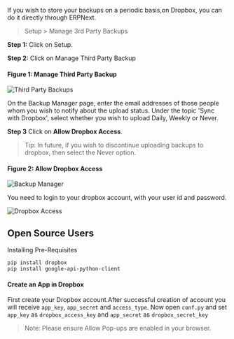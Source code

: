 If you wish to store your backups on a periodic basis,on Dropbox, you can do
it directly through ERPNext.

> Setup > Manage 3rd Party Backups

__Step 1:__ Click on Setup.

__Step 2:__ Click on Manage Third Party Backup

#### Figure 1: Manage Third Party Backup

![Third Party Backups](/assets/manual_erpnext_com/old_images/erpnext/third-party-backups.png)

On the Backup Manager page, enter the email addresses of those people whom you
wish to notify about the upload status. Under the topic 'Sync with Dropbox',
select whether you wish to upload Daily, Weekly or Never. 

__Step 3__ Click on **Allow Dropbox Access**.

> Tip: In future, if you wish to discontinue uploading backups to dropbox,
then select the Never option.

#### Figure 2: Allow Dropbox Access

![Backup Manager](/assets/manual_erpnext_com/old_images/erpnext/backup-manager.png)

You need to login to your dropbox account, with your user id and password.

![Dropbox Access](/assets/manual_erpnext_com/old_images/erpnext/dropbox-access.png)

## Open Source Users

Installing Pre-Requisites

    
    
    pip install dropbox
    pip install google-api-python-client
    

  

#### Create an App in Dropbox

First create your Dropbox account.After successful creation of account you
will receive `app_key`, `app_secret` and `access_type`. Now open `conf.py` and
set `app_key` as `dropbox_access_key` and `app_secret` as `dropbox_secret_key`

  

> Note: Please ensure Allow Pop-ups are enabled in your browser.


